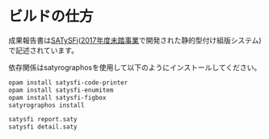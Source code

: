 # ビルドの仕方

成果報告書は[SATySFi](https://github.com/gfngfn/SATySFi/blob/master/README-ja.md)([2017年度未踏事業](https://www.ipa.go.jp/jinzai/mitou/it/2017/gaiyou_t-4.html)で開発された静的型付け組版システム)で記述されています。

依存関係はsatyrographosを使用して以下のようにインストールしてください。

```sh
opam install satysfi-code-printer
opam install satysfi-enumitem
opam install satysfi-figbox
satyrographos install
```

```sh
satysfi report.saty
satysfi detail.saty
```
